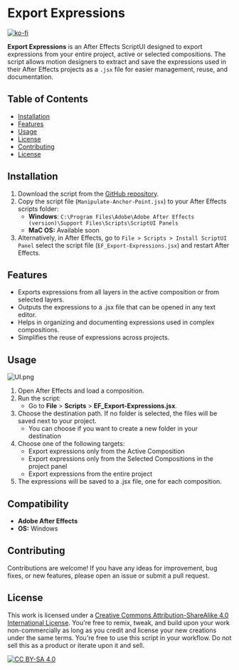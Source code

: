 # **Export Expressions**
[![ko-fi](https://ko-fi.com/img/githubbutton_sm.svg)](https://ko-fi.com/M4M212BC7C)

**Export Expressions** is an After Effects ScriptUI designed to export expressions from your entire project, active or selected compositions. The script allows motion designers to extract and save the expressions used in their After Effects projects as a `.jsx` file for easier management, reuse, and documentation.

## **Table of Contents**

- [Installation](https://github.com/evefalcao/EF_Manipulate-Anchor-Point?tab=readme-ov-file#installation)
- [Features](https://github.com/evefalcao/EF_Export-Expressions?tab=readme-ov-file#features)
- [Usage](https://github.com/evefalcao/EF_Export-Expressions?tab=readme-ov-file#usage)
- [License](https://github.com/evefalcao/EF_Export-Expressions?tab=readme-ov-file#compatibility)
- [Contributing](https://github.com/evefalcao/EF_Export-Expressions?tab=readme-ov-file#contributing)
- [License](https://github.com/evefalcao/EF_Export-Expressions?tab=readme-ov-file#license)

## Installation

1. Download the script from the [GitHub repository](https://github.com/evefalcao/EF_Export-Expressions/blob/main/EF_Export-Expressions.jsx).
2. Copy the script file (`Manipulate-Anchor-Point.jsx`) to your After Effects scripts folder:
    - **Windows**: `C:\Program Files\Adobe\Adobe After Effects (version)\Support Files\Scripts\ScriptUI Panels`
    - **MaC OS:** Available soon
3. Alternatively, in After Effects, go to `File > Scripts > Install ScriptUI Panel` select the script file (`EF_Export-Expressions.jsx`) and restart After Effects.

## Features

- Exports expressions from all layers in the active composition or from selected layers.
- Outputs the expressions to a .jsx file that can be opened in any text editor.
- Helps in organizing and documenting expressions used in complex compositions.
- Simplifies the reuse of expressions across projects.

## Usage

![UI.png](https://prod-files-secure.s3.us-west-2.amazonaws.com/f4d7b7eb-2d84-4662-8874-f3d3e963ac90/304340c7-e5b1-48e7-aab1-d95cc24cd70f/UI.png)

1. Open After Effects and load a composition.
2. Run the script:
    - Go to **File** > **Scripts** > **EF_Export-Expressions.jsx**.
3. Choose the destination path. If no folder is selected, the files will be saved next to your project.
    - You can choose if you want to create a new folder in your destination
4. Choose one of the following targets:
    - Export expressions only from the Active Composition
    - Export expressions only from the Selected Compositions in the project panel
    - Export expressions from the entire project
5. The expressions will be saved to a .jsx file, one for each composition.

## Compatibility

- **Adobe After Effects**
- **OS:** Windows

## **Contributing**

Contributions are welcome! If you have any ideas for improvement, bug fixes, or new features, please open an issue or submit a pull request.

## **License**

This work is licensed under a [Creative Commons Attribution-ShareAlike 4.0 International License][cc-by-sa]. You're free to remix, tweak, and build upon your work non-commercially as long as you credit and license your new creations under the same terms. You're free to use this script in your workflow. Do not sell this as a product or iterate upon it and sell.

[![CC BY-SA 4.0][cc-by-sa-image]][cc-by-sa]

[cc-by-sa]: http://creativecommons.org/licenses/by-sa/4.0/
[cc-by-sa-image]: https://licensebuttons.net/l/by-sa/4.0/88x31.png
[cc-by-sa-shield]: https://img.shields.io/badge/License-CC%20BY--SA%204.0-lightgrey.svg
